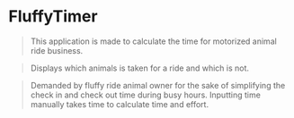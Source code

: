 # FluffyTimer

> This application is made to calculate the time for motorized animal ride business.

> Displays which animals is taken for a ride and which is not.

> Demanded by fluffy ride animal owner for the sake of simplifying the check in and check out time during busy hours. Inputting time manually takes time to calculate time and effort.